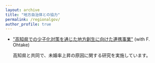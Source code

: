 ```yaml
---
layout: archive
title: "地方自治体との協力"
permalink: /regionalgov/
author_profile: true
---
```


- ["高知県での少子化対策を通じた地方創生に向けた連携事業"]([https://www.caps.kier.kyoto-u.ac.jp/news/news-607/](https://www.caps.kier.kyoto-u.ac.jp/implementation/implementation-615/)https://www.caps.kier.kyoto-u.ac.jp/implementation/implementation-615/) (with F. Ohtake) 

    高知県と共同で、未婚率上昇の原因に関する研究を実施しています。
